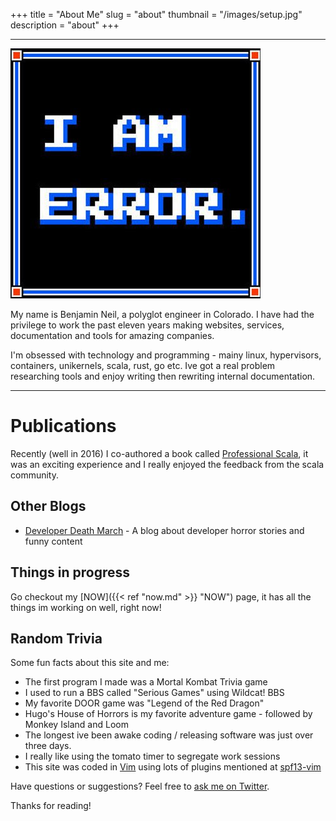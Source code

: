 +++
title = "About Me"
slug = "about"
thumbnail = "/images/setup.jpg"
description = "about"
+++

---------------------------
![imerror](/images/error-avatar.jpg)

My name is Benjamin Neil, a polyglot engineer in Colorado. I have had the privilege to work the 
past eleven years making websites, services, documentation and tools for amazing companies.

I'm obsessed with technology and programming - mainy linux, hypervisors, containers, unikernels, 
scala, rust, go etc. Ive got a real problem researching tools and enjoy writing then rewriting 
internal documentation.

---------------------------

# Publications

Recently (well in 2016) I co-authored a book called [Professional Scala](http://www.wrox.com/WileyCDA/WroxTitle/Professional-Scala.productCd-1119267226.html), it was an exciting experience and I really enjoyed the feedback from the scala community.

## Other Blogs
* [Developer Death March](https://developerdeathmarch.com/) - A blog about developer horror stories and funny content

## Things in progress
Go checkout my [NOW]({{< ref "now.md" >}} "NOW") page, it has all the things im working on well, right now!

## Random Trivia

Some fun facts about this site and me:

* The first program I made was a Mortal Kombat Trivia game
* I used to run a BBS called "Serious Games" using Wildcat! BBS
* My favorite DOOR game was "Legend of the Red Dragon"
* Hugo's House of Horrors is my favorite adventure game - followed by Monkey Island and Loom
* The longest ive been awake coding / releasing software was just over three days.
* I really like using the tomato timer to segregate work sessions
* This site was coded in [Vim](http://vim.org) using lots of plugins mentioned at [spf13-vim](http://vim.spf13.com/)

Have questions or suggestions? Feel free to [ask me on Twitter](https://twitter.com/benneil).

Thanks for reading!

